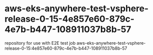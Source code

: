 # aws-eks-anywhere-test-vsphere-release-0-15-4e857e60-879c-4e7b-b447-108911037b8b-57
repository for use with E2E test job aws-eks-anywhere-test-vsphere-release-0-15:4e857e60-879c-4e7b-b447-108911037b8b-57
